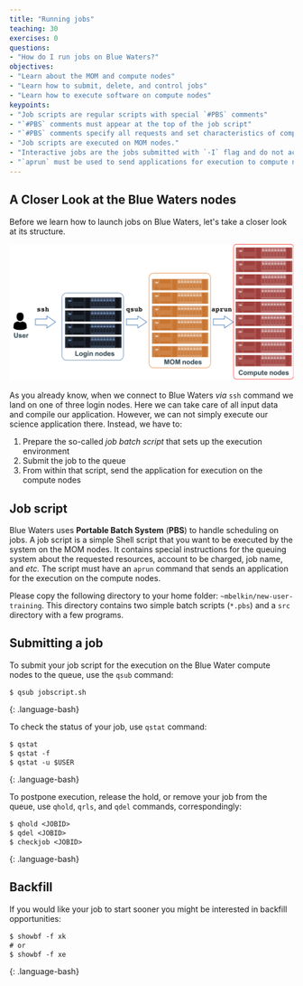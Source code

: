 ```yaml
---
title: "Running jobs"
teaching: 30
exercises: 0
questions:
- "How do I run jobs on Blue Waters?"
objectives:
- "Learn about the MOM and compute nodes"
- "Learn how to submit, delete, and control jobs"
- "Learn how to execute software on compute nodes"
keypoints:
- "Job scripts are regular scripts with special `#PBS` comments"
- "`#PBS` comments must appear at the top of the job script"
- "`#PBS` comments specify all requests and set characteristics of compute jobs"
- "Job scripts are executed on MOM nodes."
- "Interactive jobs are the jobs submitted with `-I` flag and do not accept job script as input"
- "`aprun` must be used to send applications for execution to compute nodes."
---
```


## A Closer Look at the Blue Waters nodes

Before we learn how to launch jobs on Blue Waters,
let's take a closer look at its structure.

![Blue Waters nodes](../fig/BW-nodes.png)

As you already know, when we connect to Blue Waters _via_ `ssh` command we land on one
of three login nodes. Here we can take care of all input data and compile our application.
However, we can not simply execute our science  application there. Instead, we have to:

1. Prepare the so-called _job batch script_ that sets up the execution environment
2. Submit the job to the queue
3. From within that script, send the application for execution on the compute nodes

## Job script

Blue Waters uses **Portable Batch System** (**PBS**) to handle scheduling on jobs.  A job script is
a simple Shell script that you want to be executed by the system on the MOM nodes.  It contains
special instructions for the queuing system about the requested resources, account to be charged,
job name, and _etc._ The script must have an `aprun` command that sends an application for the
execution on the compute nodes.

Please copy the following directory to your home folder: `~mbelkin/new-user-training`.
This directory contains two simple batch scripts (`*.pbs`) and a `src` directory with
a few programs.


## Submitting a job

To submit your job script for the execution on the Blue Water compute nodes
to the queue, use the `qsub` command:
~~~
$ qsub jobscript.sh
~~~
{: .language-bash}

To check the status of your job, use `qstat` command:
~~~
$ qstat
$ qstat -f
$ qstat -u $USER
~~~
{: .language-bash}

To postpone execution, release the hold, or remove your job from the queue, use `qhold`, `qrls`, and
`qdel` commands, correspondingly:
~~~
$ qhold <JOBID>
$ qdel <JOBID>
$ checkjob <JOBID>
~~~
{: .language-bash}


## Backfill

If you would like your job to start sooner you might be interested in backfill opportunities:

~~~
$ showbf -f xk
# or
$ showbf -f xe
~~~
{: .language-bash}

